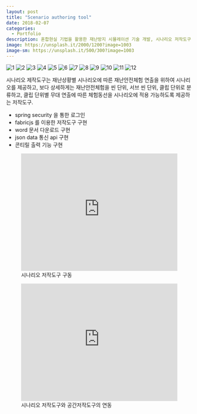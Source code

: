 ```yaml
---
layout: post
title: "Scenario authoring tool"
date: 2018-02-07
categories:
  - Portfolio
description: 혼합현실 기법을 활용한 재난방지 시뮬레이션 기술 개발, 시나리오 저작도구 
image: https://unsplash.it/2000/1200?image=1003
image-sm: https://unsplash.it/500/300?image=1003
---
```


<div class="container">
	<div id="slides">
		<img src="{{ site.url }}/assets/img/sno/login.png" alt="1">
     	<img src="{{ site.url }}/assets/img/sno/jogin.png" alt="2">
     	<img src="{{ site.url }}/assets/img/sno/find.png" alt="3">
     	<img src="{{ site.url }}/assets/img/sno/mode.png" alt="4">
     	<img src="{{ site.url }}/assets/img/sno/new.png" alt="5">
     	<img src="{{ site.url }}/assets/img/sno/make.png" alt="6">
     	<img src="{{ site.url }}/assets/img/sno/login.png" alt="7">
     	<img src="{{ site.url }}/assets/img/sno/space.png" alt="8">
     	<img src="{{ site.url }}/assets/img/sno/conti.png" alt="9">
     	<img src="{{ site.url }}/assets/img/sno/export.png" alt="10">
     	<img src="{{ site.url }}/assets/img/sno/word.png" alt="11">
     	<img src="{{ site.url }}/assets/img/sno/print.png" alt="12">
	</div>
</div>

<script src="https://code.jquery.com/jquery-1.9.1.min.js"></script>
<script src="{{ site.url }}/assets/slider/js/jquery.slides.min.js"></script>
<script>
	$(function() {
		$('#slides').slidesjs({
        width: 940,
        height: 528,
        play: {
        		active: true,
          		auto: true,
          		interval: 1000,
          		swap: true
        	}
      	});
    });
</script>

시나리오 제작도구는 재난상황별 시나리오에 따른 재난안전체험 연출을 위하여 시나리
오를 제공하고, 보다 상세하게는 재난안전체험을 씬 단위, 서브 씬 단위, 클립 단위로 분류하고, 
클립 단위별 무대 연출에 따른 체험동선을 시나리오에 적용 가능하도록 제공하는 저작도구. 

<ul>
	<li>spring security 을 통한 로그인</li>
  	<li>fabricjs 를 이용한 저작도구 구현</li>
  	<li>word 문서 다운로드 구현</li>
  	<li>json data 통신 api 구현</li>
  	<li>콘티릴 출력 기능 구현</li>
</ul>

<figure>
	<iframe width="420" height="315" src="https://www.youtube.com/embed/VwhpKXOGaqY" frameborder="0" allowfullscreen></iframe>
 	<figcaption>시나리오 저작도구 구동</figcaption>   
</figure>

<figure>
	<iframe width="420" height="315" src="https://www.youtube.com/embed/Ons3rnsqk5E" frameborder="0" allowfullscreen></iframe>
 	<figcaption>시나리오 저작도구와 공간저작도구의 연동 </figcaption>
</figure>

